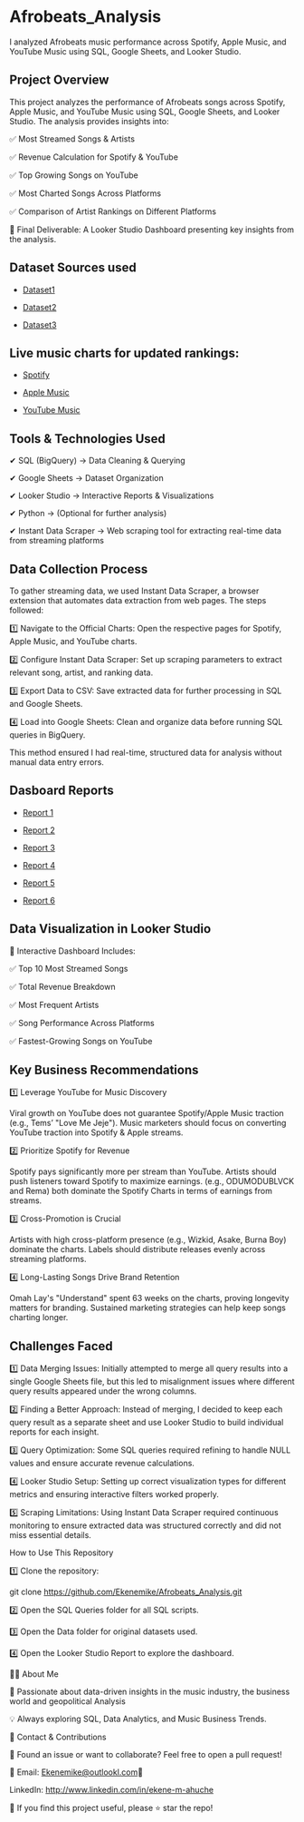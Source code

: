 # Afrobeats_Analysis
I analyzed Afrobeats music performance across Spotify, Apple Music, and YouTube Music using SQL, Google Sheets, and Looker Studio.
## Project Overview

This project analyzes the performance of Afrobeats songs across Spotify, Apple Music, and YouTube Music using SQL, Google Sheets, and Looker Studio. The analysis provides insights into:

✅ Most Streamed Songs & Artists

✅ Revenue Calculation for Spotify & YouTube

✅ Top Growing Songs on YouTube

✅ Most Charted Songs Across Platforms

✅ Comparison of Artist Rankings on Different Platforms

📍 Final Deliverable: A Looker Studio Dashboard presenting key insights from the analysis.

## Dataset Sources used

- <a href=https://github.com/Ekenemike/Afrobeats_Analysis/blob/main/open.csv>Dataset1</a>

- <a href=https://github.com/Ekenemike/Afrobeats_Analysis/blob/main/charts.csv>Dataset2</a>

- <a href=https://github.com/Ekenemike/Afrobeats_Analysis/blob/main/youtube-charts-top-songs-ng-weekly-20250206.csv>Dataset3</a>

##  Live music charts for updated rankings:

- <a href=https://open.spotify.com/playlist/37i9dQZEVXbLw80jjcctV1>Spotify</a>

- <a href=https://music.apple.com/bh/playlist/top-100-nigeria/pl.2fc68f6d68004ae993dadfe99de83877>Apple Music</a>

- <a href=https://charts.youtube.com/charts/TopSongs/ng/weekly>YouTube Music</a>

## Tools & Technologies Used

✔ SQL (BigQuery) → Data Cleaning & Querying

✔ Google Sheets → Dataset Organization

✔ Looker Studio → Interactive Reports & Visualizations

✔ Python → (Optional for further analysis)

✔ Instant Data Scraper → Web scraping tool for extracting real-time data from streaming platforms

## Data Collection Process

To gather streaming data, we used Instant Data Scraper, a browser extension that automates data extraction from web pages. The steps followed:

1️⃣ Navigate to the Official Charts: Open the respective pages for Spotify, Apple Music, and YouTube charts.

2️⃣ Configure Instant Data Scraper: Set up scraping parameters to extract relevant song, artist, and ranking data.

3️⃣ Export Data to CSV: Save extracted data for further processing in SQL and Google Sheets.

4️⃣ Load into Google Sheets: Clean and organize data before running SQL queries in BigQuery.

This method ensured I had real-time, structured data for analysis without manual data entry errors.

## Dasboard Reports

- <a href=https://lookerstudio.google.com/s/r7mqqUCZF-4>Report 1</a>

- <a href=https://lookerstudio.google.com/s/uXpCXG_V-P0>Report 2</a>

- <a href=https://lookerstudio.google.com/s/pDkMjgWr4fc>Report 3</a>

- <a href=https://lookerstudio.google.com/s/uPHWxeG1qCQ>Report 4</a>

- <a href=https://lookerstudio.google.com/s/jYweYoBX0kc>Report 5</a>

- <a href=https://lookerstudio.google.com/s/g6QMkLUzs6g>Report 6</a>

## Data Visualization in Looker Studio

🎯 Interactive Dashboard Includes:

✅ Top 10 Most Streamed Songs 

✅ Total Revenue Breakdown 

✅ Most Frequent Artists 

✅ Song Performance Across Platforms 

✅ Fastest-Growing Songs on YouTube

## Key Business Recommendations
1️⃣ Leverage YouTube for Music Discovery

Viral growth on YouTube does not guarantee Spotify/Apple Music traction (e.g., Tems’ "Love Me Jeje").
Music marketers should focus on converting YouTube traction into Spotify & Apple streams.

2️⃣ Prioritize Spotify for Revenue

Spotify pays significantly more per stream than YouTube.
Artists should push listeners toward Spotify to maximize earnings. (e.g., ODUMODUBLVCK and Rema) both dominate the Spotify Charts in terms of earnings from streams.

3️⃣ Cross-Promotion is Crucial

Artists with high cross-platform presence (e.g., Wizkid, Asake, Burna Boy) dominate the charts.
Labels should distribute releases evenly across streaming platforms.

4️⃣ Long-Lasting Songs Drive Brand Retention

Omah Lay's "Understand" spent 63 weeks on the charts, proving longevity matters for branding.
Sustained marketing strategies can help keep songs charting longer.

## Challenges Faced

1️⃣ Data Merging Issues: Initially attempted to merge all query results into a single Google Sheets file, but this led to misalignment issues where different query results appeared under the wrong columns.

2️⃣ Finding a Better Approach: Instead of merging, I decided to keep each query result as a separate sheet and use Looker Studio to build individual reports for each insight.

3️⃣ Query Optimization: Some SQL queries required refining to handle NULL values and ensure accurate revenue calculations.

4️⃣ Looker Studio Setup: Setting up correct visualization types for different metrics and ensuring interactive filters worked properly.

5️⃣ Scraping Limitations: Using Instant Data Scraper required continuous monitoring to ensure extracted data was structured correctly and did not miss essential details.

How to Use This Repository

1️⃣ Clone the repository:

git clone https://github.com/Ekenemike/Afrobeats_Analysis.git

2️⃣ Open the SQL Queries folder for all SQL scripts.

3️⃣ Open the Data folder for original datasets used.

4️⃣ Open the Looker Studio Report to explore the dashboard.

👨‍💻 About Me

🎵 Passionate about data-driven insights in the music industry, the business world and geopolitical Analysis

💡 Always exploring SQL, Data Analytics, and Music Business Trends.

📢 Contact & Contributions

📌 Found an issue or want to collaborate? Feel free to open a pull request!

📧 Email: Ekenemike@outlookl.com🔗 

LinkedIn: http://www.linkedin.com/in/ekene-m-ahuche

🚀 If you find this project useful, please ⭐ star the repo!




